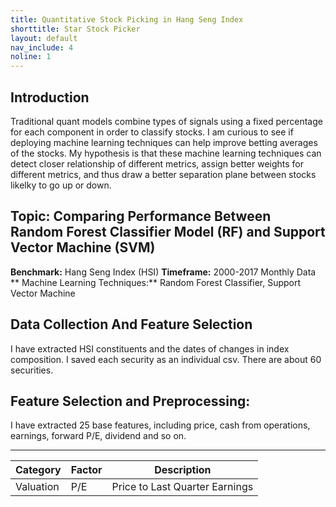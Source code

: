 ```yaml
---
title: Quantitative Stock Picking in Hang Seng Index
shorttitle: Star Stock Picker
layout: default
nav_include: 4
noline: 1
---
```


## Introduction

Traditional quant models combine types of signals using a fixed percentage for each component in order to classify stocks. I am curious to see if deploying machine learning techniques can help improve betting averages of the stocks. My hypothesis is that these machine learning techniques can detect closer relationship of different metrics, assign better weights for different metrics, and thus draw a better separation plane between stocks likelky to go up or down. 

## Topic: Comparing Performance Between Random Forest Classifier Model (RF) and Support Vector Machine (SVM)

**Benchmark:** Hang Seng Index (HSI) 
**Timeframe:** 2000-2017 Monthly Data 
** Machine Learning Techniques:** Random Forest Classifier, Support Vector Machine

## Data Collection And Feature Selection

I have extracted HSI constituents and the dates of changes in index composition. I saved each security as an individual csv. There are about 60 securities.

## Feature Selection and Preprocessing:

I have extracted 25 base features, including price, cash from operations, earnings, forward P/E, dividend and so on. 

---

| Category | Factor | Description |  
|--------- | ------ | ----------- | 
|Valuation | P/E    | Price to Last Quarter Earnings|


